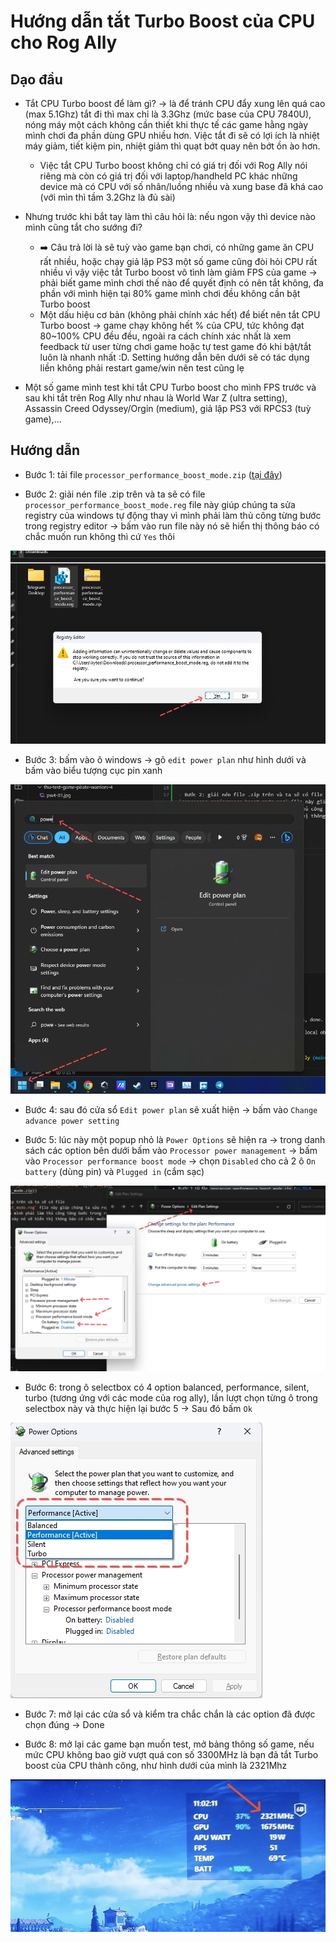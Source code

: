 # Hướng dẫn tắt Turbo Boost của CPU cho Rog Ally

## Dạo đầu

- Tắt CPU Turbo boost để làm gì? -> là để tránh CPU đẩy xung lên quá cao (max 5.1Ghz) tắt đi thì max chỉ là 3.3Ghz (mức base của CPU 7840U), nóng máy một cách không cần thiết khi thực tế các game hằng ngày mình chơi đa phần dùng GPU nhiều hơn. Việc tắt đi sẽ có lợi ích là nhiệt máy giảm, tiết kiệm pin, nhiệt giảm thì quạt bớt quay nên bớt ồn ào hơn. 
  - Việc tắt CPU Turbo boost không chỉ có giá trị đối với Rog Ally nói riêng mà còn có giá trị đối với laptop/handheld PC khác những device mà có CPU với số nhân/luồng nhiều và xung base đã khá cao (với mìn thì tầm 3.2Ghz là đủ sài)

- Nhưng trước khi bắt tay làm thì câu hỏi là: nếu ngon vậy thì device nào mình cũng tắt cho sướng đi? 
  - ➡️ Câu trả lời là sẽ tuỳ vào game bạn chơi, có những game ăn CPU rất nhiều, hoặc chạy giả lập PS3 một số game cũng đòi hỏi CPU rất nhiều vì vậy việc tắt Turbo boost vô tình làm giảm FPS của game -> phải biết game mình chơi thế nào để quyết định có nên tắt không, đa phần với mình hiện tại 80% game mình chơi đều không cần bật Turbo boost
  - Một dấu hiệu cơ bản (không phải chính xác hết) để biết nên tắt CPU Turbo boost -> game chạy không hết % của CPU, tức không đạt 80~100% CPU đều đều, ngoài ra cách chính xác nhất là xem feedback từ user từng chơi game hoặc tự test game đó khi bật/tắt luôn là nhanh nhất :D. Setting hướng dẫn bên dưới sẽ có tác dụng liền không phải restart game/win nên test cũng lẹ

- Một số game mình test khi tắt CPU Turbo boost cho mình FPS trước và sau khi tắt trên Rog Ally như nhau là World War Z (ultra setting), Assassin Creed Odyssey/Orgin (medium), giả lập PS3 với RPCS3 (tuỳ game),...

## Hướng dẫn

- Bước 1: tải file `processor_performance_boost_mode.zip` ([tại đây](https://github.com/kytosai/goc-nho-asus-rog-ally/raw/main/bai-viet/huong-dan-tat-turbo-boost-cua-cpu/processor_performance_boost_mode.zip))

- Bước 2: giải nén file .zip trên và ta sẽ có file `processor_performance_boost_mode.reg` file này giúp chúng ta sửa registry của windows tự động thay vì mình phải làm thủ công từng bước trong registry editor -> bấm vào run file này nó sẽ hiển thị thông báo có chắc muốn run không thì cứ `Yes` thôi

![](./turbo-boost-01.jpg)

- Bước 3: bấm vào ô windows -> gõ `edit power plan` như hình dưới và bấm vào biểu tượng cục pin xanh

![](./turbo-boost-02.jpg)

- Bước 4: sau đó cửa sổ `Edit power plan` sẽ xuất hiện -> bấm vào `Change advance power setting` 

- Bước 5: lúc này một popup nhỏ là `Power Options` sẽ hiện ra -> trong danh sách các option bên dưới bấm vào `Processor power management` -> bấm vào `Processor performance boost mode` -> chọn `Disabled` cho cả 2 ô `On battery` (dùng pin) và `Plugged in` (cắm sạc) 

![](./turbo-boost-03.jpg)

- Bước 6: trong ô selectbox có 4 option balanced, performance, silent, turbo (tương ứng với các mode của rog ally), lần lượt chọn từng ô trong selectbox này và thực hiện lại bước 5 -> Sau đó bấm `Ok`

![](./turbo-boost-04.jpg)

- Bước 7: mở lại các cửa sổ và kiểm tra chắc chắn là các option đã được chọn đúng -> Done

- Bước 8: mở lại các game bạn muốn test, mở bảng thông số game, nếu mức CPU không bao giờ vượt quá con số 3300MHz là bạn đã tắt Turbo boost của CPU thành công, như hình dưới của mình là 2321Mhz

![](./turbo-boost-05.jpg)